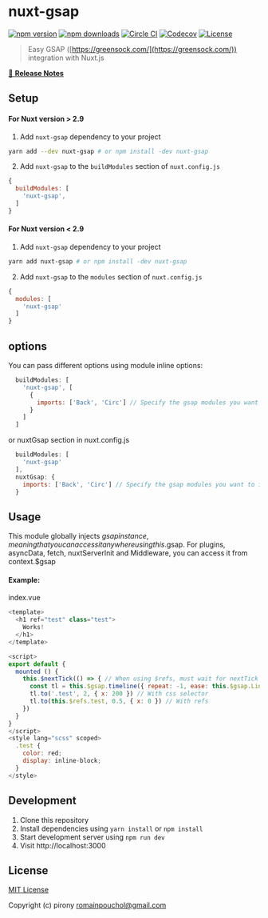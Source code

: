 # nuxt-gsap

[![npm version][npm-version-src]][npm-version-href]
[![npm downloads][npm-downloads-src]][npm-downloads-href]
[![Circle CI][circle-ci-src]][circle-ci-href]
[![Codecov][codecov-src]][codecov-href]
[![License][license-src]][license-href]

> Easy GSAP ([https://greensock.com/](https://greensock.com/)) integration with Nuxt.js


[📖 **Release Notes**](./CHANGELOG.md)

## Setup

#### For Nuxt version > 2.9
1. Add `nuxt-gsap` dependency to your project

```bash
yarn add --dev nuxt-gsap # or npm install -dev nuxt-gsap
```

2. Add `nuxt-gsap` to the `buildModules` section of `nuxt.config.js`

```js
{
  buildModules: [
    'nuxt-gsap',
  ]
}
```

#### For Nuxt version < 2.9
1. Add `nuxt-gsap` dependency to your project

```bash
yarn add nuxt-gsap # or npm install -dev nuxt-gsap
```

2. Add `nuxt-gsap` to the `modules` section of `nuxt.config.js`

```js
{
  modules: [
    'nuxt-gsap'
  ]
}
```
## options

You can pass different options using module inline options:

```js
  buildModules: [
    'nuxt-gsap', [
      {
        imports: ['Back', 'Circ'] // Specify the gsap modules you want to import. By default, gsap & Linear are loaded
      }
    ]
  ]
```

or nuxtGsap section in nuxt.config.js

```js
  buildModules: [
    'nuxt-gsap'
  ],
  nuxtGsap: {
    imports: ['Back', 'Circ'] // Specify the gsap modules you want to import. By default, gsap & Linear are loaded
  }
```

## Usage
This module globally injects $gsap instance, meaning that you can access it anywhere using this.$gsap. For plugins, asyncData, fetch, nuxtServerInit and Middleware, you can access it from context.$gsap

#### Example:

index.vue

```js
<template>
  <h1 ref="test" class="test">
    Works!
  </h1>
</template>

<script>
export default {
  mounted () {
    this.$nextTick(() => { // When using $refs, must wait for nextTick
      const tl = this.$gsap.timeline({ repeat: -1, ease: this.$gsap.Linear.easeInOut(2) })
      tl.to('.test', 2, { x: 200 }) // With css selector
      tl.to(this.$refs.test, 0.5, { x: 0 }) // With refs
    })
  }
}
</script>
<style lang="scss" scoped>
  .test {
    color: red;
    display: inline-block;
  }
</style>
```

## Development

1. Clone this repository
2. Install dependencies using `yarn install` or `npm install`
3. Start development server using `npm run dev`
4. Visit http://localhost:3000

## License

[MIT License](./LICENSE)

Copyright (c) pirony <romainpouchol@gmail.com>

<!-- Badges -->
[npm-version-src]: https://img.shields.io/npm/v/nuxt-gsap/latest.svg?style=flat-square
[npm-version-href]: https://npmjs.com/package/nuxt-gsap

[npm-downloads-src]: https://img.shields.io/npm/dt/nuxt-gsap.svg?style=flat-square
[npm-downloads-href]: https://npmjs.com/package/nuxt-gsap

[circle-ci-src]: https://img.shields.io/circleci/project/github/pirony/nuxt-gsap.svg?style=flat-square
[circle-ci-href]: https://circleci.com/gh/pirony/nuxt-gsap

[codecov-src]: https://img.shields.io/codecov/c/github/pirony/nuxt-gsap.svg?style=flat-square
[codecov-href]: https://codecov.io/gh/pirony/nuxt-gsap

[license-src]: https://img.shields.io/npm/l/nuxt-gsap.svg?style=flat-square
[license-href]: https://npmjs.com/package/nuxt-gsap
